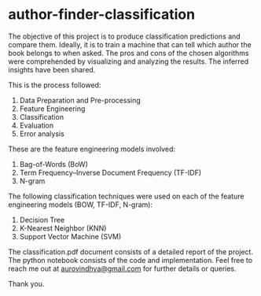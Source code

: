 # author-finder-classification

The objective of this project is to produce classification predictions and compare them. Ideally, it is to train a machine that can tell which author the book belongs to when asked. The pros and cons of the chosen algorithms were comprehended by visualizing and analyzing the results. The inferred insights have been shared.

This is the process followed:
1. Data Preparation and Pre-processing
2. Feature Engineering
3. Classification 
4. Evaluation
5. Error analysis

These are the feature engineering models involved:
1. Bag-of-Words (BoW)
2. Term Frequency–Inverse Document Frequency (TF-IDF)
3. N-gram

The following classification techniques were used on each of the feature engineering models (BOW, TF-IDF, N-gram):
1. Decision Tree
2. K-Nearest Neighbor (KNN)
3. Support Vector Machine (SVM)

The classification.pdf document consists of a detailed report of the project. The python notebook consists of the code and implementation.
Feel free to reach me out at aurovindhya@gmail.com for further details or queries.

Thank you.
